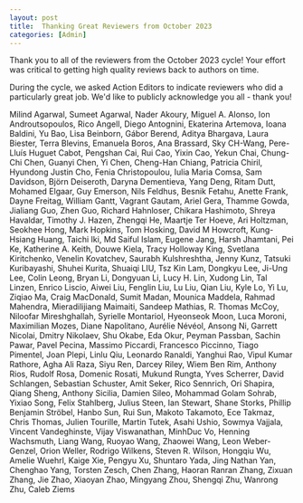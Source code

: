 ```yaml
---
layout: post
title:  Thanking Great Reviewers from October 2023
categories: [Admin]
---
```


Thank you to all of the reviewers from the October 2023 cycle! Your effort was critical to getting high quality reviews back to authors on time.

During the cycle, we asked Action Editors to indicate reviewers who did a particularly great job. We'd like to publicly acknowledge you all - thank you!

Milind Agarwal,
Sumeet Agarwal,
Nader Akoury,
Miguel A. Alonso,
Ion Androutsopoulos,
Rico Angell,
Diego Antognini,
Ekaterina Artemova,
Ioana Baldini,
Yu Bao,
Lisa Beinborn,
Gábor Berend,
Aditya Bhargava,
Laura Biester,
Terra Blevins,
Emanuela Boros,
Ana Brassard,
Sky CH-Wang,
Pere-Lluís Huguet Cabot,
Pengshan Cai,
Rui Cao,
Yixin Cao,
Yekun Chai,
Chung-Chi Chen,
Guanyi Chen,
Yi Chen,
Cheng-Han Chiang,
Patricia Chiril,
Hyundong Justin Cho,
Fenia Christopoulou,
Iulia Maria Comsa,
Sam Davidson,
Björn Deiseroth,
Daryna Dementieva,
Yang Deng,
Ritam Dutt,
Mohamed Elgaar,
Guy Emerson,
Nils Feldhus,
Besnik Fetahu,
Anette Frank,
Dayne Freitag,
William Gantt,
Vagrant Gautam,
Ariel Gera,
Thamme Gowda,
Jialiang Guo,
Zhen Guo,
Richard Hahnloser,
Chikara Hashimoto,
Shreya Havaldar,
Timothy J. Hazen,
Zhengqi He,
Maartje Ter Hoeve,
Ari Holtzman,
Seokhee Hong,
Mark Hopkins,
Tom Hosking,
David M Howcroft,
Kung-Hsiang Huang,
Taichi Iki,
Md Saiful Islam,
Eugene Jang,
Harsh Jhamtani,
Pei Ke,
Katherine A. Keith,
Douwe Kiela,
Tracy Holloway King,
Svetlana Kiritchenko,
Venelin Kovatchev,
Saurabh Kulshreshtha,
Jenny Kunz,
Tatsuki Kuribayashi,
Shuhei Kurita,
Shuaiqi LIU,
Tsz Kin Lam,
Dongkyu Lee,
Ji-Ung Lee,
Colin Leong,
Bryan Li,
Dongyuan Li,
Lucy H. Lin,
Xudong Lin,
Tal Linzen,
Enrico Liscio,
Aiwei Liu,
Fenglin Liu,
Lu Liu,
Qian Liu,
Kyle Lo,
Yi Lu,
Ziqiao Ma,
Craig MacDonald,
Sumit Madan,
Mounica Maddela,
Rahmad Mahendra,
Mieradilijiang Maimaiti,
Sandeep Mathias,
R. Thomas McCoy,
Niloofar Mireshghallah,
Syrielle Montariol,
Hyeonseok Moon,
Luca Moroni,
Maximilian Mozes,
Diane Napolitano,
Aurélie Névéol,
Ansong Ni,
Garrett Nicolai,
Dmitry Nikolaev,
Shu Okabe,
Eda Okur,
Peyman Passban,
Sachin Pawar,
Pavel Pecina,
Massimo Piccardi,
Francesco Piccinno,
Tiago Pimentel,
Joan Plepi,
Linlu Qiu,
Leonardo Ranaldi,
Yanghui Rao,
Vipul Kumar Rathore,
Agha Ali Raza,
Siyu Ren,
Darcey Riley,
Wiem Ben Rim,
Anthony Rios,
Rudolf Rosa,
Domenic Rosati,
Mukund Rungta,
Yves Scherrer,
David Schlangen,
Sebastian Schuster,
Amit Seker,
Rico Sennrich,
Ori Shapira,
Qiang Sheng,
Anthony Sicilia,
Damien Sileo,
Mohammad Golam Sohrab,
Yixiao Song,
Felix Stahlberg,
Julius Steen,
Ian Stewart,
Shane Storks,
Phillip Benjamin Ströbel,
Hanbo Sun,
Rui Sun,
Makoto Takamoto,
Ece Takmaz,
Chris Thomas,
Julien Tourille,
Martin Tutek,
Asahi Ushio,
Sowmya Vajjala,
Vincent Vandeghinste,
Vijay Viswanathan,
MinhDuc Vo,
Henning Wachsmuth,
Liang Wang,
Ruoyao Wang,
Zhaowei Wang,
Leon Weber-Genzel,
Orion Weller,
Rodrigo Wilkens,
Steven R. Wilson,
Hongqiu Wu,
Amelie Wuehrl,
Kaige Xie,
Pengyu Xu,
Shuntaro Yada,
Jing Nathan Yan,
Chenghao Yang,
Torsten Zesch,
Chen Zhang,
Haoran Ranran Zhang,
Zixuan Zhang,
Jie Zhao,
Xiaoyan Zhao,
Mingyang Zhou,
Shengqi Zhu,
Wanrong Zhu,
Caleb Ziems

